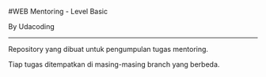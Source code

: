 #WEB Mentoring - Level Basic

By Udacoding

---

Repository yang dibuat untuk pengumpulan tugas mentoring.

Tiap tugas ditempatkan di masing-masing branch yang berbeda.

